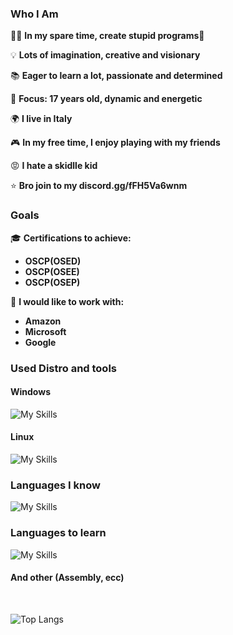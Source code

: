### Who I Am

👨‍💻 **In my spare time, create stupid programs🤪**

💡 **Lots of imagination, creative and visionary**

📚 **Eager to learn a lot, passionate and determined**

🎯 **Focus: 17 years old, dynamic and energetic**

🌍 **I live in Italy**

🎮 **In my free time, I enjoy playing with my friends**

😡 **I hate a skidlle kid**

⭐ **Bro join to my discord.gg/fFH5Va6wnm**

### Goals

🎓 **Certifications to achieve:**
- **OSCP(OSED)**
- **OSCP(OSEE)**
- **OSCP(OSEP)**

💼 **I would like to work with:**
- **Amazon**
- **Microsoft**
- **Google**

### Used Distro and tools

#### Windows
![My Skills](https://skillicons.dev/icons?i=windows,powershell,vscode,visualstudio,dotnet)
<br clear="left"/>

#### Linux
![My Skills](https://skillicons.dev/icons?i=linux,arch,kali,bash,neovim)
<br clear="left"/>


### Languages ​​I know 
![My Skills](https://skillicons.dev/icons?i=c,cpp,python,mysql,mongodb,html,tailwind,materialui,js,ts,react,nextjs,prisma)
<br clear="left"/>

### Languages ​​to learn
![My Skills](https://skillicons.dev/icons?i=java,ruby,swift,dart,php,cs) 
#### And other (Assembly, ecc)

<br clear="left"/>


![Top Langs](https://github-readme-stats.vercel.app/api/top-langs/?username=Sqttyxsq&hide_progress=true)


